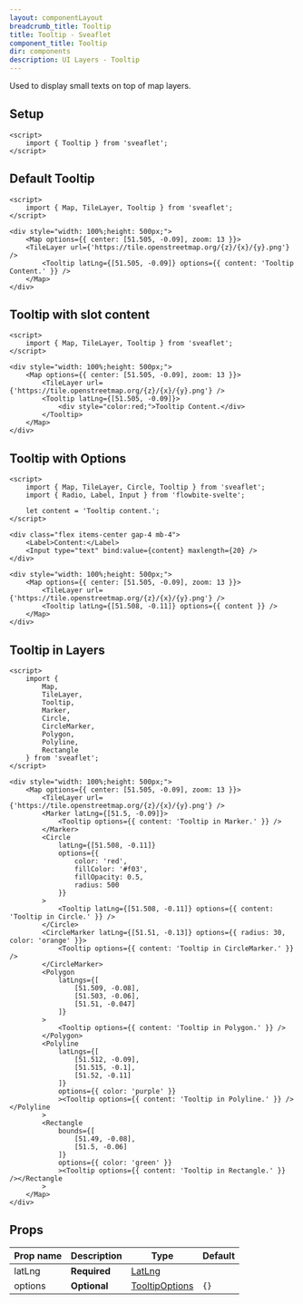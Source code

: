 ```yaml
---
layout: componentLayout
breadcrumb_title: Tooltip
title: Tooltip - Sveaflet
component_title: Tooltip
dir: components
description: UI Layers - Tooltip
---
```


Used to display small texts on top of map layers.

## Setup

```svelte example csr hideOutput
<script>
	import { Tooltip } from 'sveaflet';
</script>
```

## Default Tooltip

```svelte example csr
<script>
	import { Map, TileLayer, Tooltip } from 'sveaflet';
</script>

<div style="width: 100%;height: 500px;">
	<Map options={{ center: [51.505, -0.09], zoom: 13 }}>
    <TileLayer url={'https://tile.openstreetmap.org/{z}/{x}/{y}.png'} />
		<Tooltip latLng={[51.505, -0.09]} options={{ content: 'Tooltip Content.' }} />
	</Map>
</div>
```

## Tooltip with slot content

```svelte example csr
<script>
	import { Map, TileLayer, Tooltip } from 'sveaflet';
</script>

<div style="width: 100%;height: 500px;">
	<Map options={{ center: [51.505, -0.09], zoom: 13 }}>
		<TileLayer url={'https://tile.openstreetmap.org/{z}/{x}/{y}.png'} />
		<Tooltip latLng={[51.505, -0.09]}>
			<div style="color:red;">Tooltip Content.</div>
		</Tooltip>
	</Map>
</div>
```

## Tooltip with Options

```svelte example csr
<script>
	import { Map, TileLayer, Circle, Tooltip } from 'sveaflet';
	import { Radio, Label, Input } from 'flowbite-svelte';

	let content = 'Tooltip content.';
</script>

<div class="flex items-center gap-4 mb-4">
	<Label>Content:</Label>
	<Input type="text" bind:value={content} maxlength={20} />
</div>

<div style="width: 100%;height: 500px;">
	<Map options={{ center: [51.505, -0.09], zoom: 13 }}>
		<TileLayer url={'https://tile.openstreetmap.org/{z}/{x}/{y}.png'} />
		<Tooltip latLng={[51.508, -0.11]} options={{ content }} />
	</Map>
</div>
```

## Tooltip in Layers

```svelte example csr
<script>
	import {
		Map,
		TileLayer,
		Tooltip,
		Marker,
		Circle,
		CircleMarker,
		Polygon,
		Polyline,
		Rectangle
	} from 'sveaflet';
</script>

<div style="width: 100%;height: 500px;">
	<Map options={{ center: [51.505, -0.09], zoom: 13 }}>
		<TileLayer url={'https://tile.openstreetmap.org/{z}/{x}/{y}.png'} />
		<Marker latLng={[51.5, -0.09]}>
			<Tooltip options={{ content: 'Tooltip in Marker.' }} />
		</Marker>
		<Circle
			latLng={[51.508, -0.11]}
			options={{
				color: 'red',
				fillColor: '#f03',
				fillOpacity: 0.5,
				radius: 500
			}}
		>
			<Tooltip latLng={[51.508, -0.11]} options={{ content: 'Tooltip in Circle.' }} />
		</Circle>
		<CircleMarker latLng={[51.51, -0.13]} options={{ radius: 30, color: 'orange' }}>
			<Tooltip options={{ content: 'Tooltip in CircleMarker.' }} />
		</CircleMarker>
		<Polygon
			latLngs={[
				[51.509, -0.08],
				[51.503, -0.06],
				[51.51, -0.047]
			]}
		>
			<Tooltip options={{ content: 'Tooltip in Polygon.' }} />
		</Polygon>
		<Polyline
			latLngs={[
				[51.512, -0.09],
				[51.515, -0.1],
				[51.52, -0.11]
			]}
			options={{ color: 'purple' }}
			><Tooltip options={{ content: 'Tooltip in Polyline.' }} /></Polyline
		>
		<Rectangle
			bounds={[
				[51.49, -0.08],
				[51.5, -0.06]
			]}
			options={{ color: 'green' }}
			><Tooltip options={{ content: 'Tooltip in Rectangle.' }} /></Rectangle
		>
	</Map>
</div>
```

## Props

| Prop name | Description  | Type                                                                  | Default |
| --------- | ------------ | --------------------------------------------------------------------- | ------- |
| latLng    | **Required** | [LatLng](https://leafletjs.com/reference.html#latlng)                 |         |
| options   | **Optional** | [TooltipOptions](https://leafletjs.com/reference.html#tooltip-option) | `{}`    |
